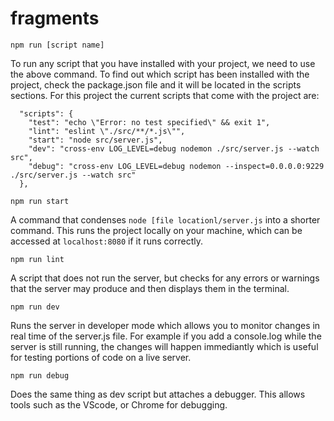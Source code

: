 # fragments
```
npm run [script name]
```
To run any script that you have installed with your project, we need to use the above command. To find out which script has been installed with the project, check the package.json file and it will be located in the scripts sections. For this project the current scripts that come with the project are:
```
  "scripts": {
    "test": "echo \"Error: no test specified\" && exit 1",
    "lint": "eslint \"./src/**/*.js\"",
    "start": "node src/server.js",
    "dev": "cross-env LOG_LEVEL=debug nodemon ./src/server.js --watch src",
    "debug": "cross-env LOG_LEVEL=debug nodemon --inspect=0.0.0.0:9229 ./src/server.js --watch src"
  },
```
```
npm run start
```
A command that condenses ```node [file locationl/server.js``` into a shorter command. This runs the project locally on your machine, which can be accessed at ```localhost:8080``` if it runs correctly. 
```
npm run lint
```
A script that does not run the server, but checks for any errors or warnings that the server may produce and then displays them in the terminal.
```
npm run dev
```
Runs the server in developer mode which allows you to monitor changes in real time of the server.js file. For example if you add a console.log while the server is still running, the changes will happen immediantly which is useful for testing portions of code on a live server.
```
npm run debug
```
Does the same thing as dev script but attaches a debugger. This allows tools such as the VScode, or Chrome for debugging.
